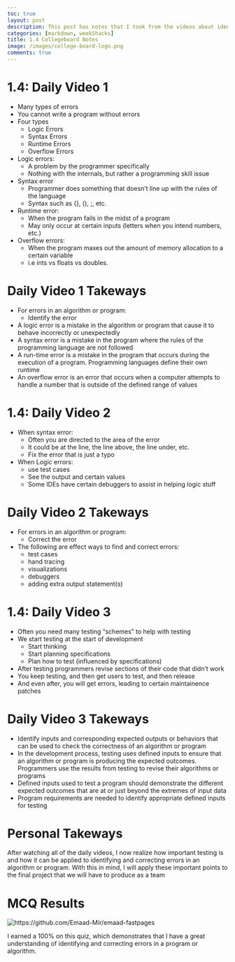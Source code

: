 ```yaml
---
toc: true
layout: post
description: This post has notes that I took from the videos about identifying and correcting errors, as well as some things that I took away from watching them.
categories: [markdown, week5hacks]
title: 1.4 Collegeboard Notes
image: /images/college-board-logo.png
comments: true
---
```


# 1.4: Daily Video 1

- Many types of errors
- You cannot write a program without errors
- Four types
    - Logic Errors
    - Syntax Errors
    - Runtime Errors
    - Overflow Errors
- Logic errors:
    - A problem by the programmer specifically
    - Nothing with the internals, but rather a programming skill issue
- Syntax error
    - Programmer does something that doesn’t line up with the rules of the language
    - Syntax such as {}, (), ;, etc.
- Runtime error:
    - When the program fails in the midst of a program
    - May only occur at certain inputs (letters when you intend numbers, etc.)
- Overflow errors:
    - When the program maxes out the amount of memory allocation to a certain variable
    - i.e ints vs floats vs doubles.

# Daily Video 1 Takeways

- For errors in an algorithm or program:
    - Identify the error
- A logic error is a mistake in the algorithm or program that cause it to behave incorrectly or unexpectedly
- A syntax error is a mistake in the program where the rules of the programming language are not followed
- A run-time error is a mistake in the program that occurs during the execution of a program. Programming languages define their own runtime
- An overflow error is an error that occurs when a computer attempts to handle a number that is outside of the defined range of values

# 1.4: Daily Video 2

- When syntax error:
    - Often you are directed to the area of the error
    - It could be at the line, the line above, the line under, etc.
    - Fix the error that is just a typo
- When Logic errors:
    - use test cases
    - See the output and certain values
    - Some IDEs have certain debuggers to assist in helping logic stuff

# Daily Video 2 Takeways

- For errors in an algorithm or program:
    - Correct the error
- The following are effect ways to find and correct errors:
    - test cases
    - hand tracing
    - visualizations
    - debuggers
    - adding extra output statement(s)


# 1.4: Daily Video 3

- Often you need many testing “schemes” to help with testing
- We start testing at the start of development
    - Start thinking
    - Start planning specifications
    - Plan how to test (influenced by specifications)
- After testing programmers revise sections of their code that didn’t work
- You keep testing, and then get users to test, and then release
- And even after, you will get errors, leading to certain maintainence patches

# Daily Video 3 Takeways

- Identify inputs and corresponding expected outputs or behaviors that can be used to check the correctness of an algorithm or program
- In the development process, testing uses defined inputs to ensure that an algorithm or program is producing the expected outcomes. Programmers use the results from testing to revise their algorithms or programs
- Defined inputs used to test a program should demonstrate the different expected outcomes that are at or just beyond the extremes of input data
- Program requirements are needed to identify appropriate defined inputs for testing


# Personal Takeways

After watching all of the daily videos, I now realize how important testing is and how it can be applied to identifying and correcting errors in an algorithm or program. With this in mind, I will apply these important points to the final project that we will have to produce as a team

# MCQ Results

![]({{site.baseurl}}/images/proofofcompletion.png "https://github.com/Emaad-Mir/emaad-fastpages")

I earned a 100% on this quiz, which demonstrates that I have a great understanding of identifying and correcting errors in a program or algorithm.